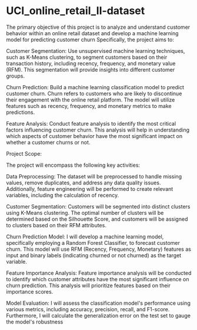 # UCI_online_retail_II-dataset
The primary objective of this project is to analyze and understand customer behavior within an online retail dataset and develop a machine learning model for predicting customer churn
Specifically, the project aims to:

Customer Segmentation: Use unsupervised machine learning techniques, such as K-Means clustering, to segment customers based on their transaction history, including recency, frequency, and monetary value (RFM). This segmentation will provide insights into different customer groups.

Churn Prediction: Build a machine learning classification model to predict customer churn. Churn refers to customers who are likely to discontinue their engagement with the online retail platform. The model will utilize features such as recency, frequency, and monetary metrics to make predictions.

Feature Analysis: Conduct feature analysis to identify the most critical factors influencing customer churn. This analysis will help in understanding which aspects of customer behavior have the most significant impact on whether a customer churns or not.

Project Scope:

The project will encompass the following key activities:

Data Preprocessing: The dataset will be preprocessed to handle missing values, remove duplicates, and address any data quality issues. Additionally, feature engineering will be performed to create relevant variables, including the calculation of recency.

Customer Segmentation: Customers will be segmented into distinct clusters using K-Means clustering. The optimal number of clusters will be determined based on the Silhouette Score, and customers will be assigned to clusters based on their RFM attributes.

Churn Prediction Model: I will develop a machine learning model, specifically employing a Random Forest Classifier, to forecast customer churn. This model will use RFM (Recency, Frequency, Monetary) features as input and binary labels (indicating churned or not churned) as the target variable.

Feature Importance Analysis: Feature importance analysis will be conducted to identify which customer attributes have the most significant influence on churn prediction. This analysis will prioritize features based on their importance scores.

Model Evaluation: I will assess the classification model's performance using various metrics, including accuracy, precision, recall, and F1-score. Furthermore, I will calculate the generalization error on the test set to gauge the model's robustness



